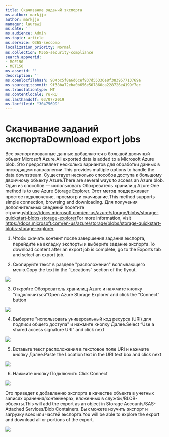 ```yaml
---
title: Скачивание заданий экспорта
ms.author: markjjo
author: markjjo
manager: laurawi
ms.date: ''
ms.audience: Admin
ms.topic: article
ms.service: O365-seccomp
localization_priority: Normal
ms.collection: M365-security-compliance
search.appverid:
- MOE150
- MET150
ms.assetid: ''
description: ''
ms.openlocfilehash: 904bc5f8a6d6cef937d55336e8f383957713769a
ms.sourcegitcommit: 9f38ba72eba0b656e507860ca228726e4199f7ec
ms.translationtype: MT
ms.contentlocale: ru-RU
ms.lasthandoff: 03/07/2019
ms.locfileid: "30475699"
---
```

# <a name="download-export-jobs"></a><span data-ttu-id="6c81a-102">Скачивание заданий экспорта</span><span class="sxs-lookup"><span data-stu-id="6c81a-102">Download export jobs</span></span>

<span data-ttu-id="6c81a-103">Все экспортированные данные добавляются в большой двоичный объект Microsoft Azure.</span><span class="sxs-lookup"><span data-stu-id="6c81a-103">All exported data is added to a Microsoft Azure blob.</span></span> <span data-ttu-id="6c81a-104">Это предоставляет несколько вариантов для обработки данных в нисходящем направлении.</span><span class="sxs-lookup"><span data-stu-id="6c81a-104">This provides multiple options to handle the data downstream.</span></span> <span data-ttu-id="6c81a-105">Существует несколько способов доступа к большому двоичному объекту Azure.</span><span class="sxs-lookup"><span data-stu-id="6c81a-105">There are several ways to access an Azure blob.</span></span> <span data-ttu-id="6c81a-106">Один из способов — использовать Обозреватель хранилищ Azure.</span><span class="sxs-lookup"><span data-stu-id="6c81a-106">One method is to use Azure Storage Explorer.</span></span> <span data-ttu-id="6c81a-107">Этот метод поддерживает простое подключение, просмотр и скачивание.</span><span class="sxs-lookup"><span data-stu-id="6c81a-107">This method supports simple connection, browsing and downloading.</span></span> <span data-ttu-id="6c81a-108">Для получения дополнительных сведений посетите страницу<https://docs.microsoft.com/en-us/azure/storage/blobs/storage-quickstart-blobs-storage-explorer></span><span class="sxs-lookup"><span data-stu-id="6c81a-108">For more information, visit <https://docs.microsoft.com/en-us/azure/storage/blobs/storage-quickstart-blobs-storage-explorer></span></span>

1.  <span data-ttu-id="6c81a-109">Чтобы скачать контент после завершения задания экспорта, перейдите на вкладку экспорты и выберите задание экспорта.</span><span class="sxs-lookup"><span data-stu-id="6c81a-109">To download content after an export job is complete, go to the Exports tab and select an export job.</span></span>

2.  <span data-ttu-id="6c81a-110">Скопируйте текст в разделе "расположения" всплывающего меню.</span><span class="sxs-lookup"><span data-stu-id="6c81a-110">Copy the text in the “Locations” section of the flyout.</span></span>

![](../media/eDiscoExportJob.png)

3.  <span data-ttu-id="6c81a-111">Откройте Обозреватель хранилищ Azure и нажмите кнопку "подключиться"</span><span class="sxs-lookup"><span data-stu-id="6c81a-111">Open Azure Storage Explorer and click the “Connect” button</span></span>

![](../media/AzureStorageConnect.png)

4.  <span data-ttu-id="6c81a-112">Выберите "использовать универсальный код ресурса (URI) для подписи общего доступа" и нажмите кнопку Далее.</span><span class="sxs-lookup"><span data-stu-id="6c81a-112">Select “Use a shared access signature URI” and click next</span></span>

![](../media/AzureStorageConnect2.png)

5.  <span data-ttu-id="6c81a-113">Вставьте текст расположения в текстовое поле URI и нажмите кнопку Далее.</span><span class="sxs-lookup"><span data-stu-id="6c81a-113">Paste the Location text in the URI text box and click next</span></span>

![](../media/AzureStorageConnect3.png)

6.  <span data-ttu-id="6c81a-114">Нажмите кнопку Подключить.</span><span class="sxs-lookup"><span data-stu-id="6c81a-114">Click Connect</span></span>

![](../media/AzureStorageConnect4.png)

<span data-ttu-id="6c81a-115">Это приведет к добавлению экспорта в качестве объекта в учетных записях хранения/контейнерах, вложенных в службы/BLOB-объекты.</span><span class="sxs-lookup"><span data-stu-id="6c81a-115">This will add the export as an object in Storage Accounts/SAS-Attached Services/Blob Containers.</span></span> <span data-ttu-id="6c81a-116">Вы сможете изучить экспорт и загрузку всех или частей экспорта.</span><span class="sxs-lookup"><span data-stu-id="6c81a-116">You will be able to explore the export and download all or portions of the export.</span></span>

![](../media/AzureStorageConnect5.png)